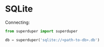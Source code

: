 # SQLite

Connecting:

```python
from superduper import superduper

db = superduper('sqlite://<path-to-db>.db')
```